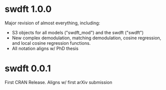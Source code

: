 # swdft 1.0.0
Major revision of almost everything, including:
- S3 objects for all models ("swdft_mod") and the swdft ("swdft")
- New complex demodulation, matching demodulation, cosine regression, and local cosine regression functions.  
- All notation aligns w/ PhD thesis

# swdft 0.0.1
First CRAN Release. Aligns w/ first arXiv submission 

